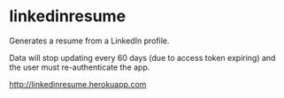 linkedinresume
==============

Generates a resume from a LinkedIn profile.  

Data will stop updating every 60 days (due to access token expiring) and the user must re-authenticate the app.

http://linkedinresume.herokuapp.com
